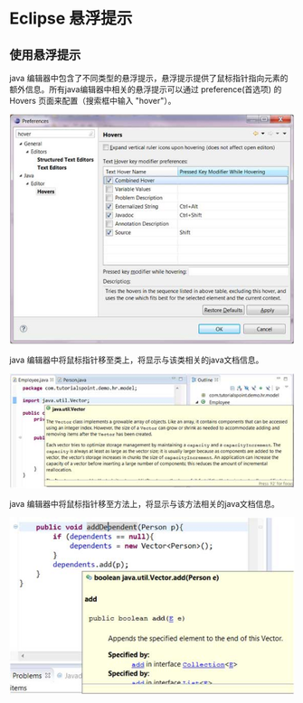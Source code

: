 # Eclipse 悬浮提示


## 使用悬浮提示

java 编辑器中包含了不同类型的悬浮提示，悬浮提示提供了鼠标指针指向元素的额外信息。所有java编辑器中相关的悬浮提示可以通过 preference(首选项) 的 Hovers 页面来配置（搜索框中输入 "hover"）。

![](images/eclipse-hover-help/hover_help_1.jpg) 

java 编辑器中将鼠标指针移至类上，将显示与该类相关的java文档信息。

![](images/eclipse-hover-help/hover_help_2.jpg) 

java 编辑器中将鼠标指针移至方法上，将显示与该方法相关的java文档信息。

![](images/eclipse-hover-help/hover_help_3.jpg) 